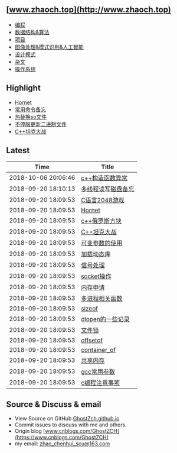 ## [www.zhaoch.top](http://www.zhaoch.top)
+ [编程](编程)
+ [数据结构&算法](数据结构&算法)
+ [项目](项目)
+ [图像处理&模式识别&人工智能](图像处理&模式识别&人工智能)
+ [设计模式](设计模式)
+ [杂文](杂文)
+ [操作系统](操作系统)

## Highlight

+ [Hornet](项目/Hornet.md)
+ [常用命令备忘](操作系统/linux/常用命令备忘.md)
+ [热替换so文件](操作系统/linux/热替换so文件.md)
+ [不停服更新二进制文件](操作系统/linux/不停服更新二进制文件.md)
+ [C++坦克大战](项目/C++坦克大战.md)

## Latest 

|Time|Title|
|--|--|
|2018-10-06 20:06:46|[c++构造函数异常](编程/c_cpp/c++构造函数异常.md)|
|2018-09-20 18:10:13|[多线程读写磁盘备忘](操作系统/多线程读写磁盘备忘.md)|
|2018-09-20 18:09:53|[C语言2048游戏](项目/C语言2048游戏.md)|
|2018-09-20 18:09:53|[Hornet](项目/Hornet.md)|
|2018-09-20 18:09:53|[c++俄罗斯方块](项目/c++俄罗斯方块.md)|
|2018-09-20 18:09:53|[C++坦克大战](项目/C++坦克大战.md)|
|2018-09-20 18:09:53|[可变参数的使用](编程/c_cpp/可变参数的使用.md)|
|2018-09-20 18:09:53|[加载动态库](编程/c_cpp/加载动态库.md)|
|2018-09-20 18:09:53|[信号处理](编程/c_cpp/信号处理.md)|
|2018-09-20 18:09:53|[socket操作](编程/c_cpp/socket操作.md)|
|2018-09-20 18:09:53|[内存申请](编程/c_cpp/内存申请.md)|
|2018-09-20 18:09:53|[多进程相关函数](编程/c_cpp/多进程相关函数.md)|
|2018-09-20 18:09:53|[sizeof](编程/c_cpp/sizeof.md)|
|2018-09-20 18:09:53|[dlopen的一些记录](编程/c_cpp/dlopen的一些记录.md)|
|2018-09-20 18:09:53|[文件锁](编程/c_cpp/文件锁.md)|
|2018-09-20 18:09:53|[offsetof](编程/c_cpp/offsetof.md)|
|2018-09-20 18:09:53|[container_of](编程/c_cpp/container_of.md)|
|2018-09-20 18:09:53|[共享内存](编程/c_cpp/共享内存.md)|
|2018-09-20 18:09:53|[gcc常用参数](编程/c_cpp/gcc常用参数.md)|
|2018-09-20 18:09:53|[c编程注意事项](编程/c_cpp/c编程注意事项.md)|

## Source & Discuss & email

+ View Source on GitHub [GhostZch.github.io](https://github.com/GhostZCH/GhostZch.github.io/)
+ Commit issues to discuss with me and others.
+ Origin blog [www.cnblogs.com/GhostZCH](https://www.cnblogs.com/GhostZCH)
+ my email: zhao_chenhui_scu@163.com
